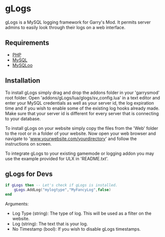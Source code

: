 gLogs
=====
gLogs is a MySQL logging framework for Garry's Mod. It permits server admins to easily look through their logs on a web interface.

Requirements
------------
* [PHP]
* [MySQL]
* [MySQLoo]

Installation
------------
To install gLogs simply drag and drop the addons folder in your 'garrysmod' root folder.
Open 'addons/gLogs/lua/glogs/sv_config.lua' in a text editor and enter your MySQL credentials as well as your server id, the log expiration time and if you wish to enable some of the existing log hooks already made. Make sure that your server id is different for every server that is connecting to your database.

To install gLogs on your website simply copy the files from the 'Web' folder to the root or in a folder of your website.
Now open your web browser and navigate to 'www.yourwebsite.com/yourdirectory' and follow the instructions on screen.

To integrate gLogs to your existing gamemode or logging addon you may use the example provided for ULX in 'README.txt'.

gLogs for Devs
--------------
```lua
if gLogs then -- Let's check if gLogs is installed.
    gLogs.AddLog("mylogtype","MyFancyLog",false)
end
```
Arguments:
* Log Type (string): The type of log. This will be used as a filter on the website.
* Log (string): The text that is your log.
* No Timestamp (bool): If you wish to disable gLogs timestamps.

[PHP]:http://php.net/
[MySQL]:http://www.mysql.com/
[MySQLoo]:http://facepunch.com/showthread.php?t=1357773